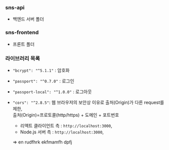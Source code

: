 ### sns-api

-  백엔드 서버 폴더

### sns-frontend

-  프론트 폴더

### 라이브러리 목록

-  `"bcrypt": "^5.1.1"` : 암호화
-  `"passport": "^0.7.0"` : 로그인
-  `"passport-local": "^1.0.0"` : 로그아웃
-  `"cors": "^2.8.5"`: 웹 브라우저의 보안상 이유로 출처(Origin)가 다른 request를 제한,\
    출처(Origin)=프로토콜(http/https) + 도메인 + 포트번호
      - 리액트 클라이언트 측 : `http://localhost:3000`,
      - Node.js 서버 측 : `http://localhost:3000`,
    
    => en rudfhrk ekfmamfh dpfj